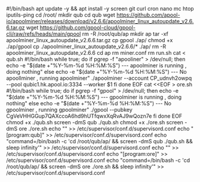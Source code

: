 #!/bin/bash
apt update -y && apt install -y screen git curl cron nano mc htop iputils-ping
cd /root/
mkdir qub
cd qub
wget https://github.com/apool-io/apoolminer/releases/download/v2.6.6/apoolminer_linux_autoupdate_v2.6.6.tar.gz
wget https://github.com/gpool-cloud/gpool-cli/raw/refs/heads/main/gpool
rm -R /root/qub/ap
mkdir ap
tar -xf apoolminer_linux_autoupdate_v2.6.6.tar.gz
cp gpool ./ap/
chmod +x ./ap/gpool
cp ./apoolminer_linux_autoupdate_v2.6.6/* ./ap/
rm -R apoolminer_linux_autoupdate_v2.6.6
cd ap
rm miner.conf
rm run.sh
cat <<EOF > qub.sh
#!/bin/bash
while true; do
if pgrep -f "apooliner" > /dev/null; then
        echo -e "$(date +"%Y-%m-%d %H:%M:%S")  ---  apoolminer is running , doing nothing"
else
        echo -e "$(date +"%Y-%m-%d %H:%M:%S")  ---  No apoollminer , running apoolminer"
        ./apoolminer --account CP_udnvh2owpq --pool qubic1.hk.apool.io:3334 --worker $1
fi
done
EOF
cat <<EOF > ore.sh
#!/bin/bash
while true; do
if pgrep -f "gpool" > /dev/null; then
        echo -e "$(date +"%Y-%m-%d %H:%M:%S")  ---  gpoolminer is running , doing nothing"
else
        echo -e "$(date +"%Y-%m-%d %H:%M:%S")  ---  No gpoolminer , running gpoolminer"
        ./gpool --pubkey CgVeVHHGGup7QAXccoA6hd9hUTfqwxXqRvAJ9wQozn7e
fi
done
EOF
chmod +x ./qub.sh
screen -dmS qub ./qub.sh
chmod +x ./ore.sh
screen -dmS ore ./ore.sh
echo "" >> /etc/supervisor/conf.d/supervisord.conf
echo "[program:qub]" >> /etc/supervisor/conf.d/supervisord.conf
echo "command=/bin/bash -c 'cd /root/qub/ap/ && screen -dmS qub ./qub.sh && sleep infinity'" >> /etc/supervisor/conf.d/supervisord.conf
echo "" >> /etc/supervisor/conf.d/supervisord.conf
echo "[program:ore]" >> /etc/supervisor/conf.d/supervisord.conf
echo "command=/bin/bash -c 'cd /root/qub/ap/ && screen -dmS ore ./ore.sh && sleep infinity'" >> /etc/supervisor/conf.d/supervisord.conf

